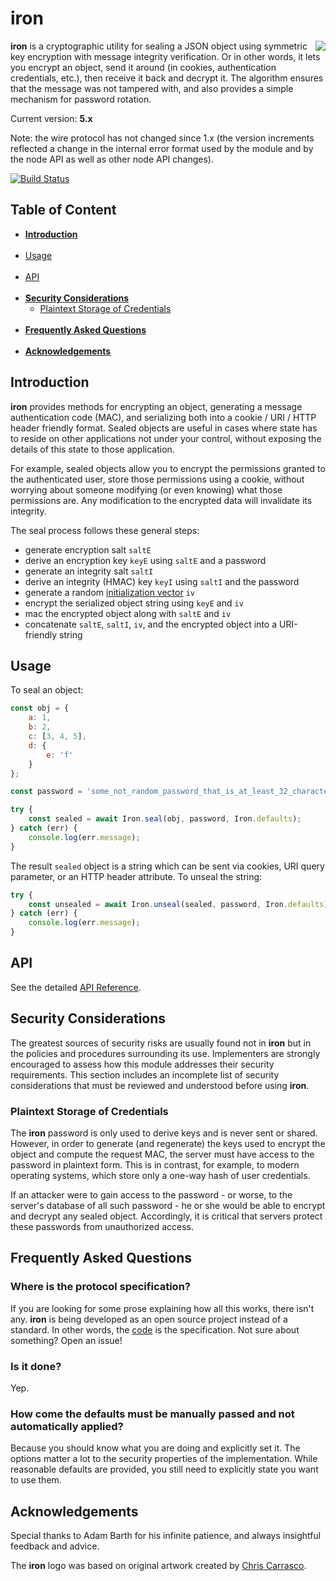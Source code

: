 # iron

<img align="right" src="https://raw.github.com/hapijs/iron/master/images/logo.png" /> **iron**
is a cryptographic utility for sealing a JSON object using symmetric key encryption with message
integrity verification. Or in other words, it lets you encrypt an object, send it around (in
cookies, authentication credentials, etc.), then receive it back and decrypt it. The algorithm
ensures that the message was not tampered with, and also provides a simple mechanism for password
rotation.

Current version: **5.x**

Note: the wire protocol has not changed since 1.x (the version increments reflected a change in
the internal error format used by the module and by the node API as well as other node API changes).

[![Build Status](https://secure.travis-ci.org/hapijs/iron.png)](http://travis-ci.org/hapijs/iron)


## Table of Content

- [**Introduction**](#introduction)
<br /><br />
- [Usage](#usage)
<br /><br />
- [API](#api)
<br /><br />
- [**Security Considerations**](#security-considerations)
  - [Plaintext Storage of Credentials](#plaintext-storage-of-credentials)
<br /><br />
- [**Frequently Asked Questions**](#frequently-asked-questions)
<br /><br />
- [**Acknowledgements**](#acknowledgements)

## Introduction

**iron** provides methods for encrypting an object, generating a message authentication code (MAC),
and serializing both into a cookie / URI / HTTP header friendly format. Sealed objects are useful
in cases where state has to reside on other applications not under your control, without exposing
the details of this state to those application.

For example, sealed objects allow you to encrypt the permissions granted to the authenticated user,
store those permissions using a cookie, without worrying about someone modifying (or even knowing)
what those permissions are. Any modification to the encrypted data will invalidate its integrity.

The seal process follows these general steps:

- generate encryption salt `saltE`
- derive an encryption key `keyE` using `saltE` and a password
- generate an integrity salt `saltI`
- derive an integrity (HMAC) key `keyI` using `saltI` and the password
- generate a random [initialization vector](http://en.wikipedia.org/wiki/Initialization_vector) `iv`
- encrypt the serialized object string using `keyE` and `iv`
- mac the encrypted object along with `saltE` and `iv`
- concatenate `saltE`, `saltI`, `iv`, and the encrypted object into a URI-friendly string

## Usage

To seal an object:

```javascript
const obj = {
    a: 1,
    b: 2,
    c: [3, 4, 5],
    d: {
        e: 'f'
    }
};

const password = 'some_not_random_password_that_is_at_least_32_characters';

try {
    const sealed = await Iron.seal(obj, password, Iron.defaults);
} catch (err) {
    console.log(err.message);
}
```

The result `sealed` object is a string which can be sent via cookies, URI query parameter, or an
HTTP header attribute. To unseal the string:

```javascript
try {
    const unsealed = await Iron.unseal(sealed, password, Iron.defaults);
} catch (err) {
    console.log(err.message);
}
```

## API

See the detailed [API Reference](https://github.com/hueniverse/iron/blob/master/API.md).

## Security Considerations

The greatest sources of security risks are usually found not in **iron** but in the policies and
procedures surrounding its use. Implementers are strongly encouraged to assess how this module
addresses their security requirements. This section includes an incomplete list of security
considerations that must be reviewed and understood before using **iron**.

### Plaintext Storage of Credentials

The **iron** password is only used to derive keys and is never sent or shared. However, in order to
generate (and regenerate) the keys used to encrypt the object and compute the request MAC, the
server must have access to the password in plaintext form. This is in contrast, for example, to
modern operating systems, which store only a one-way hash of user credentials.

If an attacker were to gain access to the password - or worse, to the server's database of all such
password - he or she would be able to encrypt and decrypt any sealed object. Accordingly, it is
critical that servers protect these passwords from unauthorized access.

## Frequently Asked Questions

### Where is the protocol specification?

If you are looking for some prose explaining how all this works, there isn't any. **iron** is being
developed as an open source project instead of a standard. In other words, the [code](/lib) is the
specification. Not sure about something? Open an issue!

### Is it done?

Yep.

### How come the defaults must be manually passed and not automatically applied?

Because you should know what you are doing and explicitly set it. The options matter a lot to the
security properties of the implementation. While reasonable defaults are provided, you still need
to explicitly state you want to use them.

## Acknowledgements

Special thanks to Adam Barth for his infinite patience, and always insightful feedback and advice.

The **iron** logo was based on original artwork created by [Chris Carrasco](http://chriscarrasco.com).
